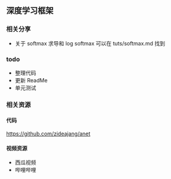 ## 深度学习框架

### 相关分享 
- 关于 softmax 求导和 log softmax 可以在 tuts/softmax.md 找到

### todo
- 整理代码
- 更新 ReadMe
- 单元测试

### 相关资源
#### 代码
https://github.com/zideajang/anet
#### 视频资源
- 西瓜视频
- 哔哩哔哩